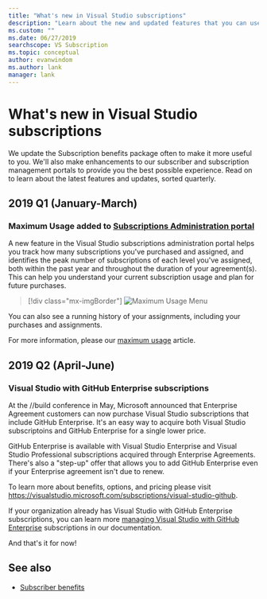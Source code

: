 ```yaml
---
title: "What's new in Visual Studio subscriptions"
description: "Learn about the new and updated features that you can use to manage Visual Studio subscriptions."
ms.custom: ""
ms.date: 06/27/2019
searchscope: VS Subscription
ms.topic: conceptual
author: evanwindom
ms.author: lank
manager: lank
---
```

# What&#39;s new in Visual Studio subscriptions

We update the Subscription benefits package often to make it more useful to you. We'll also make enhancements to our subscriber and subscription management portals to provide you the best possible experience.  Read on to learn about the latest features and updates, sorted quarterly.

## 2019 Q1 (January-March)

### Maximum Usage added to [Subscriptions Administration portal](https://manage.visualstuido.com)
A new feature in the Visual Studio subscriptions administration portal helps you track how many subscriptions you've purchased and assigned, and identifies the peak number of subscriptions of each level you've assigned, both within the past year and throughout the duration of your agreement(s). This can help you understand your current subscription usage and plan for future purchases. 

  > [!div class="mx-imgBorder"]
  > ![Maximum Usage Menu](_img/maximum-usage/maximum-usage-menu.png)

You can also see a running history of your assignments, including your purchases and assignments.   

For more information, please our [maximum usage](maximum-usage.md) article. 

## 2019 Q2 (April-June)

### Visual Studio with GitHub Enterprise subscriptions
At the //build conference in May, Microsoft announced that Enterprise Agreement customers can now purchase Visual Studio subscriptions that include GitHub Enterprise.  It's an easy way to acquire both Visual Studio subscriptoins and GitHub Enterprise for a single lower price.  

GitHub Enterprise is available with Visual Studio Enterprise and Visual Studio Professional subscriptions acquired through Enterprise Agreements. There's also a "step-up" offer that allows you to add GitHub Enterprise even if your Enterprise agreement isn't due to renew.

To learn more about benefits, options, and pricing please visit https://visualstudio.microsoft.com/subscriptions/visual-studio-github. 

If your organization already has Visual Studio with GitHub Enterprise subscriptions, you can learn more [managing Visual Studio with GitHub Enterprise](assign-github.md) subscriptions in our documentation.  

And that's it for now!

## See also

* [Subscriber benefits](subscriber-benefits.md)
